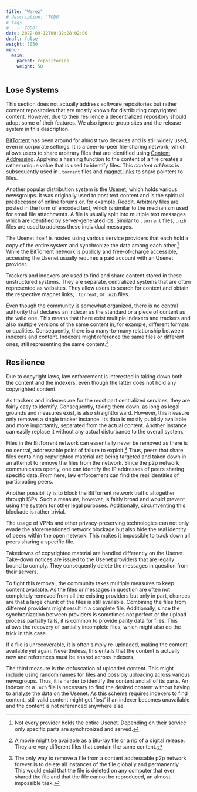 ```yaml
---
title: "Warez"
# description: 'TODO'
# tags:
#   - 'TODO'
date: 2022-09-12T00:32:28+02:00
draft: false
weight: 3050
menu:
  main:
    parent: repositories
    weight: 50
---
```


## Lose Systems

This section does not actually address software repositories but rather content
repositories that are mostly known for distributing copyrighted content.
However, due to their resilience a decentralized repository should adopt some of
their features. We also ignore group sites and the release system in this
description.

<!-- not a software repository but a content respository so to say -->

[BitTorrent](https://en.wikipedia.org/wiki/BitTorrent "BitTorrent") has been
around for almost two decades and is still widely used, even in corporate
settings. It is a peer-to-peer file-sharing network, which allows users to share
arbitrary files that are identified using
[Content Addressing](https://en.wikipedia.org/wiki/Content-addressable_storage "Content Addressing").
Applying a hashing function to the content of a file creates a rather unique
value that is used to identify files. This _content address_ is subsequently
used in `.torrent` files and
[magnet links](https://en.wikipedia.org/wiki/Magnet_URI_scheme "Magnet URI Scheme")
to share pointers to files.

Another popular distribution system is the
[Usenet](https://en.wikipedia.org/wiki/Usenet "Usenet"), which holds various
newsgroups. It was originally used to post text content and is the spiritual
predecessor of online forums or, for example,
[Reddit](https://www.reddit.com/ "Reddit"). Arbitrary files are posted in the
form of encoded text, which is similar to the mechanism used for email file
attachments. A file is usually split into multiple text messages which are
identified by server-generated ids. Similar to `.torrent` files, `.nzb` files
are used to address these individual messages.

The Usenet itself is hosted using various service providers that each hold a
copy of the entire system and synchronize the data among each other.[^entire]
While the BitTorrent network is publicly and free-of-charge accessible,
accessing the Usenet usually requires a paid account with an Usenet provider.

[^entire]:
    Not every provider holds the entire Usenet. Depending on their service only
    specific parts are synchronized and served.

<!-- showcase usenet and bittorrent -->
<!-- bt: content is hosted p2p, users can add arbitraty content. -->
<!-- content is addressed using content addressing -->
<!-- torrent files and magnet links -->

<!-- usenet: content is posted as encoded text to usenet and spread to various usenet providers -->
<!-- content is address as articles and nzb files are used to identify the articles -->
<!-- finding articles by raw search -->

Trackers and indexers are used to find and share content stored in these
unstructured systems. They are separate, centralized systems that are often
represented as websites. They allow users to search for content and obtain the
respective magnet links, `.torrent`, or `.nzb` files.

Even though the community is somewhat organized, there is no central authority
that declares an indexer as the standard or a piece of content as the valid one.
This means that there exist multiple indexers and trackers and also multiple
versions of the same content in, for example, different formats or qualities.
Consequently, there is a many-to-many relationship between indexers and content.
Indexers might reference the same files or different ones, still representing
the same content.[^format]

[^format]:
    A movie might be available as a Blu-ray file or a rip of a digital release.
    They are very different files that contain the same content.

## Resilience

Due to copyright laws, law enforcement is interested in taking down both the
content and the indexers, even though the latter does not hold any copyrighted
content.

As trackers and indexers are for the most part centralized services, they are
fairly easy to identify. Consequently, taking them down, as long as legal
grounds and measures exist, is also straightforward. However, this measure only
removes a single tracker instance. Its data is mostly publicly available and
more importantly, separated from the actual content. Another instance can easily
replace it without any actual disturbance to the overall system.

<!-- indexers and trackers are used to help users find content -->
<!-- they act as as searchable address book / index to map names to content -->
<!-- index and content are separated -->
<!-- independent many-to-many relationship between files and tracker/index -->

<!-- content and indexers are subject to take downs due to the 'illegal' distribution of content -->

Files in the BitTorrent network can essentially never be removed as there is no
central, addressable point of failure to exploit.[^removal] Thus, peers that
share files containing copyrighted material are being targeted and taken down in
an attempt to remove the files from the network. Since the p2p network
communicates openly, one can identify the IP addresses of peers sharing specific
data. From here, law enforcement can find the real identities of participating
peers.

[^removal]:
    The only way to remove a file from a content addressable p2p network forever
    is to delete all instances of the file globally and permanently. This would
    entail that the file is deleted on any computer that ever shared the file
    and that the file cannot be reproduced, an almost impossible task.

Another possibility is to block the BitTorrent network traffic altogether
through ISPs. Such a measure, however, is fairly broad and would prevent using
the system for other legal purposes. Additionally, circumventing this blockade
is rather trivial.

The usage of VPNs and other privacy-preserving technologies can not only evade
the aforementioned network blockage but also hide the real identity of peers
within the open network. This makes it impossible to track down all peers
sharing a specific file.

<!-- in bt: content cannot be removed as data is content addressed, only peers can be removed by either somehow blocking the peer from accessing the internet or offline actions -->
<!-- peers need to use privacy technologies like vpns to hide their online identity (ip) -->
<!-- tracker can be removed as it is a centralized system, takedown of server -->
<!-- other trackers can take their place and continue to share the same content as content is not owned by tracker -->

Takedowns of copyrighted material are handled differently on the Usenet.
Take-down notices are issued to the Usenet providers that are legally bound to
comply. They consequently delete the messages in question from their servers.

To fight this removal, the community takes multiple measures to keep content
available. As the files or messages in question are often not completely removed
from all the existing providers but only in part, chances are that a large chunk
of the files is still available. Combining the files from different providers
might result in a complete file. Additionally, since the synchronization between
providers is sometimes not perfect or the upload process partially fails, it is
common to provide parity data for files. This allows the recovery of partially
incomplete files, which might also do the trick in this case.

If a file is unrecoverable, it is often simply re-uploaded, making the content
available yet again. Nevertheless, this entails that the content is actually new
and references must be shared across indexers.

The third measure is the obfuscation of uploaded content. This might include
using random names for files and possibly uploading across various newsgroups.
Thus, it is harder to identify the content and all of its parts. An indexer or a
`.nzb` file is necessary to find the desired content without having to analyze
the data on the Usenet. As this scheme requires indexers to find content, still
valid content might get 'lost' if an indexer becomes unavailable and the content
is not referenced anywhere else.

<!-- in usenet: content is stored on multiple centralized networks owned by companies, usenet providers -->
<!-- as they are real world comapnies, they need to abide by their respectives countries laws and remove 'illegal' content -->
<!-- multiple ways to fight this: -->
<!-- usage of repair files, that recover partially broken / taken down files -->
<!-- reposting of content -->
<!-- using obfuscation to mask content, which is then only findable using (specific) indexers -->